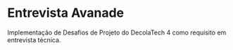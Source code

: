 # Entrevista Avanade
Implementação de Desafios de Projeto do DecolaTech 4 como requisito em entrevista técnica.
